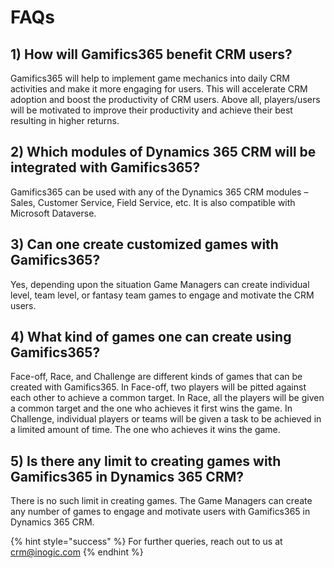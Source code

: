 # FAQs

## 1) How will Gamifics365 benefit CRM users?

Gamifics365 will help to implement game mechanics into daily CRM activities and make it more engaging for users. This will accelerate CRM adoption and boost the productivity of CRM users. Above all, players/users will be motivated to improve their productivity and achieve their best resulting in higher returns.

## 2) Which modules of Dynamics 365 CRM will be integrated with Gamifics365?

Gamifics365 can be used with any of the Dynamics 365 CRM modules – Sales, Customer Service, Field Service, etc. It is also compatible with Microsoft Dataverse.

## 3) Can one create customized games with Gamifics365?

Yes, depending upon the situation Game Managers can create individual level, team level, or fantasy team games to engage and motivate the CRM users.

## 4) What kind of games one can create using Gamifics365?

Face-off, Race, and Challenge are different kinds of games that can be created with Gamifics365. In Face-off, two players will be pitted against each other to achieve a common target. In Race, all the players will be given a common target and the one who achieves it first wins the game. In Challenge, individual players or teams will be given a task to be achieved in a limited amount of time. The one who achieves it wins the game.

## 5) Is there any limit to creating games with Gamifics365 in Dynamics 365 CRM?

There is no such limit in creating games. The Game Managers can create any number of games to engage and motivate users with Gamifics365 in Dynamics 365 CRM.

{% hint style="success" %}
For further queries, reach out to us at [crm@inogic.com](mailto:crm@inogic.com)
{% endhint %}
